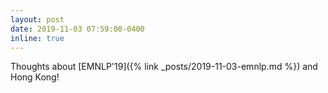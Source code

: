 ```yaml
---
layout: post
date: 2019-11-03 07:59:00-0400
inline: true
---
```


Thoughts about [EMNLP'19]({% link _posts/2019-11-03-emnlp.md %}) and Hong Kong!

